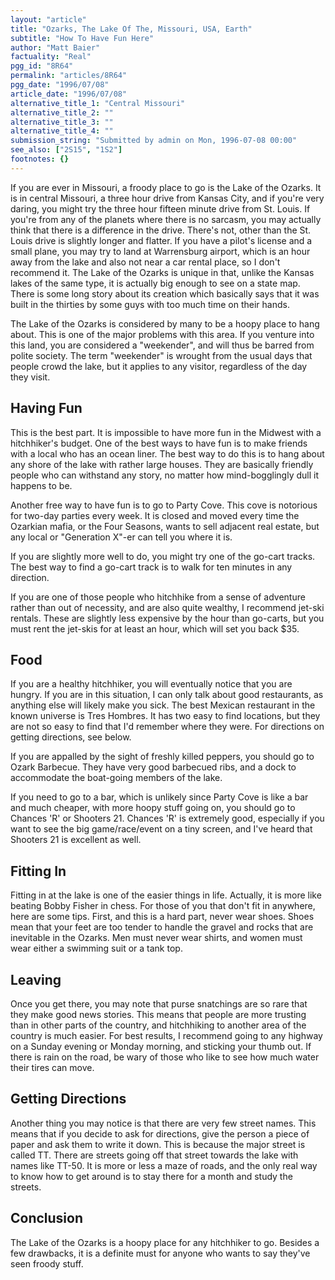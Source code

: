 ```yaml
---
layout: "article"
title: "Ozarks, The Lake Of The, Missouri, USA, Earth"
subtitle: "How To Have Fun Here"
author: "Matt Baier"
factuality: "Real"
pgg_id: "8R64"
permalink: "articles/8R64"
pgg_date: "1996/07/08"
article_date: "1996/07/08"
alternative_title_1: "Central Missouri"
alternative_title_2: ""
alternative_title_3: ""
alternative_title_4: ""
submission_string: "Submitted by admin on Mon, 1996-07-08 00:00"
see_also: ["2S15", "1S2"]
footnotes: {}
---
```

<div>
<p>If you are ever in Missouri, a froody place to go is the Lake of the Ozarks. It is in central Missouri, a three hour drive from Kansas City, and if you're very daring, you might try the three hour fifteen minute drive from St. Louis. If you're from any of the planets where there is no sarcasm, you may actually think that there is a difference in the drive. There's not, other than the St. Louis drive is slightly longer and flatter. If you have a pilot's license and a small plane, you may try to land at Warrensburg airport, which is an hour away from the lake and also not near a car rental place, so I don't recommend it. The Lake of the Ozarks is unique in that, unlike the Kansas lakes of the same type, it is actually big enough to see on a state map. There is some long story about its creation which basically says that it was built in the thirties by some guys with too much time on their hands.</p>
<p>The Lake of the Ozarks is considered by many to be a hoopy place to hang about. This is one of the major problems with this area. If you venture into this land, you are considered a "weekender", and will thus be barred from polite society. The term "weekender" is wrought from the usual days that people crowd the lake, but it applies to any visitor, regardless of the day they visit.</p>
<h2>Having Fun</h2>
<p>This is the best part. It is impossible to have more fun in the Midwest with a hitchhiker's budget. One of the best ways to have fun is to make friends with a local who has an ocean liner. The best way to do this is to hang about any shore of the lake with rather large houses. They are basically friendly people who can withstand any story, no matter how mind-bogglingly dull it happens to be.</p>
<p>Another free way to have fun is to go to Party Cove. This cove is notorious for two-day parties every week. It is closed and moved every time the Ozarkian mafia, or the Four Seasons, wants to sell adjacent real estate, but any local or "Generation X"-er can tell you where it is.</p>
<p>If you are slightly more well to do, you might try one of the go-cart tracks. The best way to find a go-cart track is to walk for ten minutes in any direction.</p>
<p>If you are one of those people who hitchhike from a sense of adventure rather than out of necessity, and are also quite wealthy, I recommend jet-ski rentals. These are slightly less expensive by the hour than go-carts, but you must rent the jet-skis for at least an hour, which will set you back $35.</p>
<h2>Food</h2>
<p>If you are a healthy hitchhiker, you will eventually notice that you are hungry. If you are in this situation, I can only talk about good restaurants, as anything else will likely make you sick. The best Mexican restaurant in the known universe is Tres Hombres. It has two easy to find locations, but they are not so easy to find that I'd remember where they were. For directions on getting directions, see below.</p>
<p>If you are appalled by the sight of freshly killed peppers, you should go to Ozark Barbecue. They have very good barbecued ribs, and a dock to accommodate the boat-going members of the lake.</p>
<p>If you need to go to a bar, which is unlikely since Party Cove is like a bar and much cheaper, with more hoopy stuff going on, you should go to Chances 'R' or Shooters 21. Chances 'R' is extremely good, especially if you want to see the big game/race/event on a tiny screen, and I've heard that Shooters 21 is excellent as well.</p>
<h2>Fitting In</h2>
<p>Fitting in at the lake is one of the easier things in life. Actually, it is more like beating Bobby Fisher in chess. For those of you that don't fit in anywhere, here are some tips. First, and this is a hard part, never wear shoes. Shoes mean that your feet are too tender to handle the gravel and rocks that are inevitable in the Ozarks. Men must never wear shirts, and women must wear either a swimming suit or a tank top.</p>
<h2>Leaving</h2>
<p>Once you get there, you may note that purse snatchings are so rare that they make good news stories. This means that people are more trusting than in other parts of the country, and hitchhiking to another area of the country is much easier. For best results, I recommend going to any highway on a Sunday evening or Monday morning, and sticking your thumb out. If there is rain on the road, be wary of those who like to see how much water their tires can move.</p>
<h2>Getting Directions</h2>
<p>Another thing you may notice is that there are very few street names. This means that if you decide to ask for directions, give the person a piece of paper and ask them to write it down. This is because the major street is called TT. There are streets going off that street towards the lake with names like TT-50. It is more or less a maze of roads, and the only real way to know how to get around is to stay there for a month and study the streets.</p>
<h2>Conclusion</h2>
<p>The Lake of the Ozarks is a hoopy place for any hitchhiker to go. Besides a few drawbacks, it is a definite must for anyone who wants to say they've seen froody stuff.</p>
</div>
